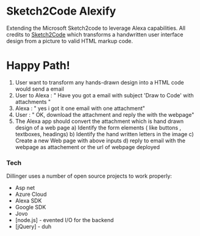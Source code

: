 # Sketch2Code Alexify

Extending the Microsoft Sketch2code to leverage Alexa capabilities. All credits to [Sketch2Code][msoft] which transforms a handwritten user interface design from a picture to valid HTML markup code.

# Happy Path!
1) User want to transform any hands-drawn design into a HTML code would send a email 
2) User to Alexa :  " Have you got a email with subject 'Draw to Code' with attachments "
3) Alexa : " yes i got it one email with one attachment"
4) User : " OK, download the attachment and reply the with the webpage"
5) The Alexa app should convert the attachment which is hand drawn design of a web page
      a) Identify the form elements ( like buttons , textboxes, headings)
      b) Identify the hand written letters in the image
      c) Create a new Web page with above inputs 
      d) reply to email with the webpage as attachement  or the url of webpage deployed
      
      
[msoft]: <https://github.com/Microsoft/ailab/tree/master/Sketch2Code>

### Tech

Dillinger uses a number of open source projects to work properly:

* Asp net
* Azure Cloud
* Alexa SDK
* Google SDK
* Jovo
* [node.js] - evented I/O for the backend
* [jQuery] - duh


